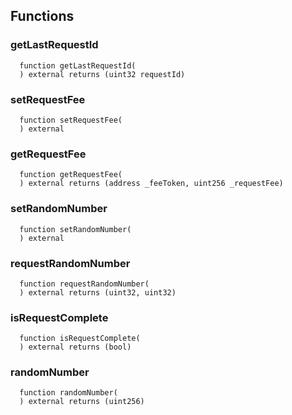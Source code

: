 

## Functions
### getLastRequestId
```solidity
  function getLastRequestId(
  ) external returns (uint32 requestId)
```




### setRequestFee
```solidity
  function setRequestFee(
  ) external
```




### getRequestFee
```solidity
  function getRequestFee(
  ) external returns (address _feeToken, uint256 _requestFee)
```




### setRandomNumber
```solidity
  function setRandomNumber(
  ) external
```




### requestRandomNumber
```solidity
  function requestRandomNumber(
  ) external returns (uint32, uint32)
```




### isRequestComplete
```solidity
  function isRequestComplete(
  ) external returns (bool)
```




### randomNumber
```solidity
  function randomNumber(
  ) external returns (uint256)
```




